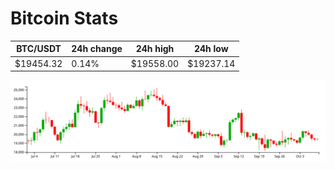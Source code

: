 # Bitcoin Stats

BTC/USDT|24h change|24h high|24h low|
|---|---|---|---|
|$19454.32|0.14%|$19558.00|$19237.14|

<img src="./chart.svg">
